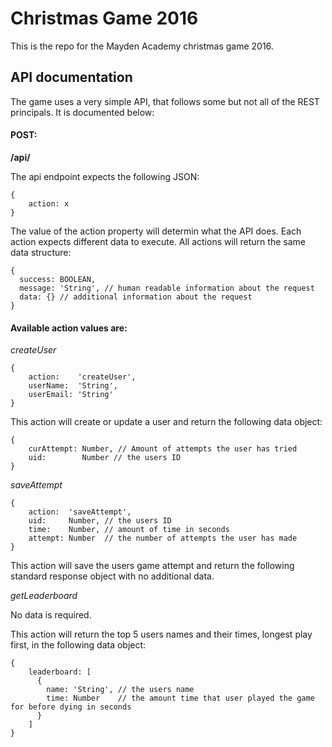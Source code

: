 # Christmas Game 2016

This is the repo for the Mayden Academy christmas game 2016.


## API documentation

The game uses a very simple API, that follows some but not all of the REST principals. It is documented below:

#### POST:

**/api/**                      

The api endpoint expects the following JSON:

```
{
    action: x
}
```

The value of the action property will determin what the API does. Each action expects different data to execute. All actions will return the same data structure:

```
{
  success: BOOLEAN,
  message: 'String', // human readable information about the request
  data: {} // additional information about the request
}
```

#### Available action values are:

*createUser*

```
{
    action:    'createUser',
    userName:  'String',
    userEmail: 'String'
}
```
This action will create or update a user and return the following data object:
```
{
    curAttempt: Number, // Amount of attempts the user has tried
    uid:        Number // the users ID
}
```

*saveAttempt*

```
{
    action:  'saveAttempt',
    uid:     Number, // the users ID
    time:    Number, // amount of time in seconds
    attempt: Number  // the number of attempts the user has made
}
```
This action will save the users game attempt and return the following standard response object with no additional data.

*getLeaderboard*

No data is required.

This action will return the top 5 users names and their times, longest play first, in the following data object:
```
{
    leaderboard: [
      {
        name: 'String', // the users name
        time: Number    // the amount time that user played the game for before dying in seconds
      }
    ]
}
```
